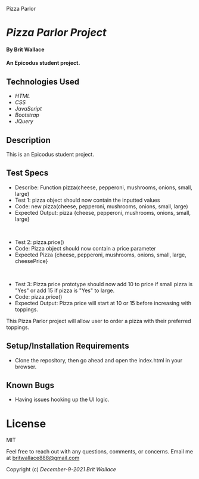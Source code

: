 Pizza Parlor

# _Pizza Parlor Project_

#### By  **Brit Wallace** 

#### An Epicodus student project. 

## Technologies Used

* _HTML_
* _CSS_
* _JavaScript_
* _Bootstrap_
* _JQuery_

## Description
This is an Epicodus student project.


## Test Specs
* Describe: Function pizza(cheese, pepperoni, mushrooms, onions, small, large)
* Test 1: pizza object should now contain the inputted values
* Code: new pizza(cheese, pepperoni, mushrooms, onions, small, large) 
* Expected Output: pizza {cheese, pepperoni, mushrooms, onions, small, large}

<br>

* Test 2: pizza.price()
* Code: Pizza object should now contain a price parameter
* Expected Pizza {cheese, pepperoni, mushrooms, onions, small, large, cheesePrice}

<br>
 
* Test 3: Pizza price prototype should now add 10 to price if small pizza is "Yes" or add 15 if pizza is "Yes" to large.
* Code: pizza.price()
* Expected Output: Pizza price will start at 10 or 15 before increasing with toppings.


This Pizza Parlor project will allow user to order a pizza with their preferred toppings.
## Setup/Installation Requirements

* Clone the repository, then go ahead and open the index.html in your browser.


## Known Bugs

* Having issues hooking up the UI logic.

# License

MIT


Feel free to reach out with any questions, comments, or concerns. Email me at britwallace888@gmail.com 


Copyright (c) _December-9-2021_ _Brit Wallace_

